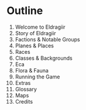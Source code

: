 # Outline

<ol>
    <li>Welcome to Eldragiir</li>
    <li>Story of Eldragiir</li>
    <li>Factions & Notable Groups</li>
    <li>Planes & Places</li>
    <li>Races</li>
    <li>Classes & Backgrounds</li>
    <li>Eca</li>
    <li>Flora & Fauna</li>
    <li>Running the Game</li>
    <li>Extras</li>
    <li>Glossary</li>
    <li>Maps</li>
    <li>Credits</li>
</ol>

